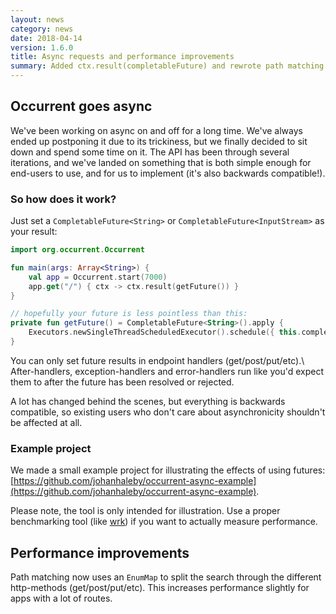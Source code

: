 ```yaml
---
layout: news
category: news
date: 2018-04-14
version: 1.6.0
title: Async requests and performance improvements
summary: Added ctx.result(completableFuture) and rewrote path matching to be more efficient
---
```


## Occurrent goes async

We've been working on async on and off for a long time. We've always ended up postponing it due to its trickiness,
but we finally decided to sit down and spend some time on it.
The API has been through several iterations, and we've landed on something that is both simple enough
for end-users to use, and for us to implement (it's also backwards compatible!).

### So how does it work?

Just set a `CompletableFuture<String>` or `CompletableFuture<InputStream>` as your result:

```kotlin
import org.occurrent.Occurrent

fun main(args: Array<String>) {
    val app = Occurrent.start(7000)
    app.get("/") { ctx -> ctx.result(getFuture()) }
}

// hopefully your future is less pointless than this:
private fun getFuture() = CompletableFuture<String>().apply {
    Executors.newSingleThreadScheduledExecutor().schedule({ this.complete("Hello World!") }, 1, TimeUnit.SECONDS)
}
```

You can only set future results in endpoint handlers (get/post/put/etc).\\
After-handlers, exception-handlers and error-handlers run like you'd expect them to after
the future has been resolved or rejected.

A lot has changed behind the scenes, but everything is backwards compatible, so existing users
who don't care about asynchronicity shouldn't be affected at all.

### Example project
We made a small example project for illustrating the effects of using futures:
[https://github.com/johanhaleby/occurrent-async-example](https://github.com/johanhaleby/occurrent-async-example).

Please note, the tool is only intended for illustration. Use a proper benchmarking tool (like [wrk](https://github.com/wg/wrk))
if you want to actually measure performance.

## Performance improvements
Path matching now uses an `EnumMap` to split the search through the different http-methods (get/post/put/etc).
This increases performance slightly for apps with a lot of routes.
